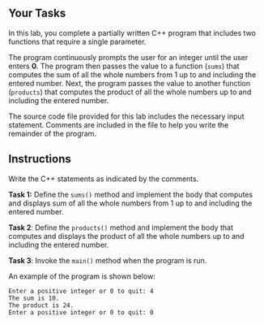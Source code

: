 ## Your Tasks

In this lab, you complete a partially written C++ program that includes two functions that require a single parameter.

The program continuously prompts the user for an integer until the user enters **0**. The program then passes the value to a function (`sums`) that computes the sum of all the whole numbers from 1 up to and including the entered number. Next, the program passes the value to another function (`products`) that computes the product of all the whole numbers up to and including the entered number.

The source code file provided for this lab includes the necessary input statement. Comments are included in the file to help you write the remainder of the program.

## Instructions

Write the C++ statements as indicated by the comments.

**Task 1:** Define the `sums()` method and implement the body that computes and displays sum of all the whole numbers from 1 up to and including the entered number.

**Task 2**: Define the `products()` method and implement the body that computes and displays the product of all the whole numbers up to and including the entered number.

**Task 3**: Invoke the `main()` method when the program is run.

An example of the program is shown below:

```
Enter a positive integer or 0 to quit: 4
The sum is 10.
The product is 24.
Enter a positive integer or 0 to quit: 0
```